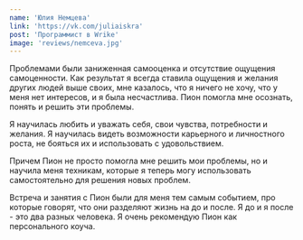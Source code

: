 ```yaml
---
name: 'Юлия Немцева'
link: 'https://vk.com/juliaiskra'
post: 'Программист в Wrike'
image: 'reviews/nemceva.jpg'
---
```


Проблемами были заниженная самооценка и отсутствие ощущения самоценности. Как результат я всегда ставила ощущения и желания других людей выше своих, мне казалось, что я ничего не хочу, что у меня нет интересов, и я была несчастлива. Пион помогла мне осознать, понять и решить эти проблемы.

Я научилась любить и уважать себя, свои чувства, потребности и желания. Я научилась видеть возможности карьерного и личностного роста, не бояться их и использовать с удовольствием.

Причем Пион не просто помогла мне решить мои проблемы, но и научила меня техникам, которые я теперь могу использовать самостоятельно для решения новых проблем.

Встреча и занятия с Пион были для меня тем самым событием, про которые говорят, что они разделяют жизнь на до и после. Я до и я после - это два разных человека. Я очень рекомендую Пион как персонального коуча.
